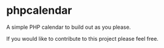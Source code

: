 phpcalendar
===========

A simple PHP calendar to build out as you please.

If you would like to contribute to this project please feel free.
